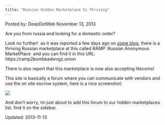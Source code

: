 ```yaml
---
title: "Russian Hidden Marketplace Is Thriving"
---
```

<span>Posted by: DeepDotWeb </span>
<span>November 13, 2013</span>

<p>Are you from russia and looking for a domestic order?</p>
<p>Look no further!  as it was reported a few days ago on <a href="http://www.leavethewestbehind.com/2013/10/silk-road-is-dead-but-its-russian.html">some blog,</a> there is a thriving Russian marketplace at this called RAMP: Russian Anonymous MarketPlace  and you can find it in this URL: https://ramp2bombkadwvgz.onion</p>
<p>There is also report that this marketplace is now also accepting litecoins!</p>
<p>This site is basically a forum where you can communicate with vendors and use the on site escrow system, here is a nice screenshot:</p>
<img src="https://gir.pub/deepdotweb/imgs/2013/11/Ramp.jpg" />

<p>And don&#8217;t worry, im just about to add this forum to our hidden marketplaces list. find it on the sidebar.</p>
</div>


Updated: 2013-11-13